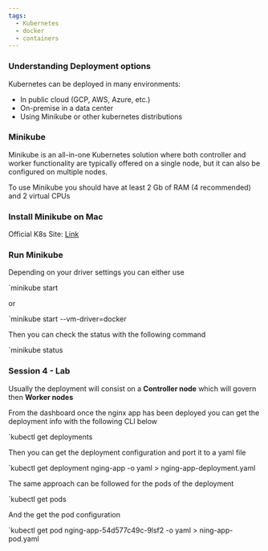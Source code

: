 ```yaml
---
tags:
  - Kubernetes
  - docker
  - containers
---
```


### Understanding Deployment options

Kubernetes can be deployed in many environments:
- In public cloud (GCP, AWS, Azure, etc.)
- On-premise in a data center
- Using Minikube or other kubernetes distributions
### Minikube

Minikube is an all-in-one Kubernetes solution where both controller and worker functionality are typically offered on a single node, but it can also be configured on multiple nodes.

To use Minikube you should have at least 2 Gb of RAM (4 recommended) and 2 virtual CPUs
### Install Minikube on Mac

Official K8s Site: [Link](https://minikube.sigs.k8s.io/docs/start/)

### Run Minikube

Depending on your driver settings you can either use

`minikube start

or

`minikube start --vm-driver=docker

Then you can check the status with the following command

`minikube status

### Session 4 - Lab

Usually the deployment will consist on a **Controller node** which will govern then **Worker nodes**

From the dashboard once the nginx app has been deployed you can get the deployment info with the following CLI below

`kubectl get deployments

Then you can get the deployment configuration and port it to a yaml file

`kubectl get deployment nging-app -o yaml > nging-app-deployment.yaml

The same approach can be followed for the pods of the deployment

`kubectl get pods

And the get the pod configuration

`kubectl get pod nging-app-54d577c49c-9lsf2 -o yaml > ning-app-pod.yaml



